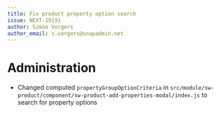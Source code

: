 ```yaml
---
title: Fix product property option search
issue: NEXT-19191
author: Simon Vorgers
author_email: s.vorgers@snapadmin.net 
---
```

# Administration
* Changed computed `propertyGroupOptionCriteria` in `src/module/sw-product/component/sw-product-add-properties-modal/index.js` to search for property options
